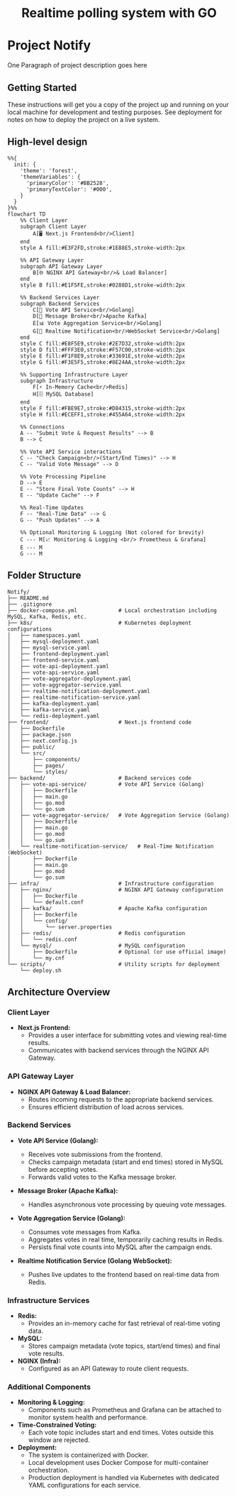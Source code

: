 <h1 style="width: 100%; text-align: center;">Realtime polling system with GO</h1>

# Project Notify

One Paragraph of project description goes here

## Getting Started

These instructions will get you a copy of the project up and running on your local machine for development and testing purposes. See deployment for notes on how to deploy the project on a live system.

## High-level design

```mermaid
%%{
  init: {
    'theme': 'forest',
    'themeVariables': {
      'primaryColor': '#BB2528',
      'primaryTextColor': '#000',
    }
  }
}%%
flowchart TD
    %% Client Layer
    subgraph Client Layer
        A[🖥️ Next.js Frontend<br/>Client]
    end
    style A fill:#E3F2FD,stroke:#1E88E5,stroke-width:2px

    %% API Gateway Layer
    subgraph API Gateway Layer
        B[🌐 NGINX API Gateway<br/>& Load Balancer]
    end
    style B fill:#E1F5FE,stroke:#0288D1,stroke-width:2px

    %% Backend Services Layer
    subgraph Backend Services
        C[🔄 Vote API Service<br/>Golang]
        D[📨 Message Broker<br/>Apache Kafka]
        E[📊 Vote Aggregation Service<br/>Golang]
        G[📡 Realtime Notification<br/>WebSocket Service<br/>Golang]
    end
    style C fill:#E8F5E9,stroke:#2E7D32,stroke-width:2px
    style D fill:#FFF3E0,stroke:#F57C00,stroke-width:2px
    style E fill:#F1F8E9,stroke:#33691E,stroke-width:2px
    style G fill:#F3E5F5,stroke:#8E24AA,stroke-width:2px

    %% Supporting Infrastructure Layer
    subgraph Infrastructure
        F[⚡ In-Memory Cache<br/>Redis]
        H[🗄️ MySQL Database]
    end
    style F fill:#FBE9E7,stroke:#D84315,stroke-width:2px
    style H fill:#ECEFF1,stroke:#455A64,stroke-width:2px

    %% Connections
    A -- "Submit Vote & Request Results" --> B
    B --> C

    %% Vote API Service interactions
    C -- "Check Campaign<br/>(Start/End Times)" --> H
    C -- "Valid Vote Message" --> D

    %% Vote Processing Pipeline
    D --> E
    E -- "Store Final Vote Counts" --> H
    E -- "Update Cache" --> F

    %% Real-Time Updates
    F -- "Real-Time Data" --> G
    G -- "Push Updates" --> A

    %% Optional Monitoring & Logging (Not colored for brevity)
    C --- M[📈 Monitoring & Logging <br/> Prometheus & Grafana]
    E --- M
    G --- M

```

## Folder Structure

```plaintext
Notify/
├── README.md
├── .gitignore
├── docker-compose.yml             # Local orchestration including MySQL, Kafka, Redis, etc.
├── k8s/                           # Kubernetes deployment configurations
│   ├── namespaces.yaml
│   ├── mysql-deployment.yaml
│   ├── mysql-service.yaml
│   ├── frontend-deployment.yaml
│   ├── frontend-service.yaml
│   ├── vote-api-deployment.yaml
│   ├── vote-api-service.yaml
│   ├── vote-aggregator-deployment.yaml
│   ├── vote-aggregator-service.yaml
│   ├── realtime-notification-deployment.yaml
│   ├── realtime-notification-service.yaml
│   ├── kafka-deployment.yaml
│   ├── kafka-service.yaml
│   └── redis-deployment.yaml
├── frontend/                      # Next.js frontend code
│   ├── Dockerfile
│   ├── package.json
│   ├── next.config.js
│   ├── public/
│   └── src/
│       ├── components/
│       ├── pages/
│       └── styles/
├── backend/                       # Backend services code
│   ├── vote-api-service/          # Vote API Service (Golang)
│   │   ├── Dockerfile
│   │   ├── main.go
│   │   ├── go.mod
│   │   └── go.sum
│   ├── vote-aggregator-service/   # Vote Aggregation Service (Golang)
│   │   ├── Dockerfile
│   │   ├── main.go
│   │   ├── go.mod
│   │   └── go.sum
│   └── realtime-notification-service/   # Real-Time Notification (WebSocket)
│       ├── Dockerfile
│       ├── main.go
│       ├── go.mod
│       └── go.sum
├── infra/                         # Infrastructure configuration
│   ├── nginx/                     # NGINX API Gateway configuration
│   │   ├── Dockerfile
│   │   └── default.conf
│   ├── kafka/                     # Apache Kafka configuration
│   │   ├── Dockerfile
│   │   └── config/
│   │       └── server.properties
│   ├── redis/                     # Redis configuration
│   │   └── redis.conf
│   └── mysql/                     # MySQL configuration
│       ├── Dockerfile             # Optional (or use official image)
│       └── my.cnf
└── scripts/                       # Utility scripts for deployment
    └── deploy.sh
```

## Architecture Overview

### Client Layer
- **Next.js Frontend:**  
  - Provides a user interface for submitting votes and viewing real-time results.
  - Communicates with backend services through the NGINX API Gateway.

### API Gateway Layer
- **NGINX API Gateway & Load Balancer:**  
  - Routes incoming requests to the appropriate backend services.
  - Ensures efficient distribution of load across services.

### Backend Services
- **Vote API Service (Golang):**  
  - Receives vote submissions from the frontend.
  - Checks campaign metadata (start and end times) stored in MySQL before accepting votes.
  - Forwards valid votes to the Kafka message broker.

- **Message Broker (Apache Kafka):**  
  - Handles asynchronous vote processing by queuing vote messages.

- **Vote Aggregation Service (Golang):**  
  - Consumes vote messages from Kafka.
  - Aggregates votes in real time, temporarily caching results in Redis.
  - Persists final vote counts into MySQL after the campaign ends.

- **Realtime Notification Service (Golang WebSocket):**  
  - Pushes live updates to the frontend based on real-time data from Redis.

### Infrastructure Services
- **Redis:**  
  - Provides an in-memory cache for fast retrieval of real-time voting data.
- **MySQL:**  
  - Stores campaign metadata (vote topics, start/end times) and final vote results.
- **NGINX (Infra):**  
  - Configured as an API Gateway to route client requests.
  
### Additional Components
- **Monitoring & Logging:**  
  - Components such as Prometheus and Grafana can be attached to monitor system health and performance.
- **Time-Constrained Voting:**  
  - Each vote topic includes start and end times. Votes outside this window are rejected.
- **Deployment:**  
  - The system is containerized with Docker.
  - Local development uses Docker Compose for multi-container orchestration.
  - Production deployment is handled via Kubernetes with dedicated YAML configurations for each service.
